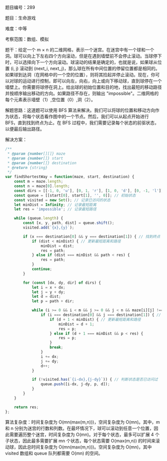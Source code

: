 题目编号：289

题目：生命游戏

难度：中等

考察范围：数组、模拟

题干：给定一个 m × n 的二维网格，表示一个迷宫。在迷宫中有一个球和一个洞。球可以向上下左右四个方向滚动，但是在遇到墙壁前不会停止滚动。当球停下时，可以选择向下一个方向滚动。球滚动的结果是确定的，也就是说，如果球从位置 (i, j) 滚动到 (next_i, next_j)，那么球在所有中间位置的停留位置都是相同的。如果球到达洞（在网格中的一个空的位置），则将其捡起并停止滚动。现在，你可以对球的运动进行控制，即可以向左，向右，向上或向下移动球，直到球停在一个墙壁上。你需要将球停在洞上。给出球的初始位置和目的地，找出最短的移动路径并按顺序输出移动的方向。如果路径不存在，则输出 "impossible"。二维网格的每个元素表示墙壁（1）,空位置（0）,洞（2）。

解题思路：这道题可以使用 BFS 算法来解决。我们可以将球的位置和移动方向作为状态，将每个状态看作图中的一个节点。然后，我们可以从起点开始进行 BFS，直到找到终点为止。在 BFS 过程中，我们需要记录每个状态的前驱状态，以便最后输出路径。

解决方案：

```javascript
/**
 * @param {number[][]} maze
 * @param {number[]} start
 * @param {number[]} destination
 * @return {string}
 */
var findShortestWay = function(maze, start, destination) {
    const m = maze.length;
    const n = maze[0].length;
    const dirs = [[-1, 0, 'u'], [0, 1, 'r'], [1, 0, 'd'], [0, -1, 'l']]; // 上右下左
    const queue = [[start[0], start[1], '', 0]]; // 初始状态
    const visited = new Set(); // 记录已访问的状态
    let minDist = Infinity; // 记录最短距离
    let res = 'impossible'; // 记录最短路径

    while (queue.length) {
        const [x, y, path, dist] = queue.shift();
        visited.add(`{x},{y}`);

        if (x === destination[0] && y === destination[1]) { // 找到终点
            if (dist < minDist) { // 更新最短距离和路径
                minDist = dist;
                res = path;
            } else if (dist === minDist && path < res) {
                res = path;
            }
            continue;
        }

        for (const [dx, dy, dir] of dirs) {
            let i = x + dx;
            let j = y + dy;
            let d = dist;
            let p = path + dir;

            while (i >= 0 && i < m && j >= 0 && j < n && maze[i][j] !== 1) { // 滚动球
                if (i === destination[0] && j === destination[1]) { // 到达终点
                    if (d + 1 < minDist) { // 更新最短距离和路径
                        minDist = d + 1;
                        res = p;
                    } else if (d + 1 === minDist && p < res) {
                        res = p;
                    }
                    break;
                }
                i += dx;
                j += dy;
                d++;
            }

            if (!visited.has(`{i-dx},{j-dy}`)) { // 判断状态是否已访问过
                queue.push([i-dx, j-dy, p, d]);
            }
        }
    }

    return res;
};
```

算法复杂度：时间复杂度为 O(mn(max(m,n)))，空间复杂度为 O(mn)。其中，m 和 n 分别为迷宫的行数和列数。在最坏情况下，球可以滚动到任意一个位置，因此需要遍历整个迷宫，时间复杂度为 O(mn)。对于每个状态，最多可以扩展 4 个子状态，因此最多需要扩展 mn 个状态，每个状态需要 O(max(m,n)) 的时间来滚动球，因此总时间复杂度为 O(mn(max(m,n)))。空间复杂度为 O(mn)，其中 visited 数组和 queue 队列都需要 O(mn) 的空间。